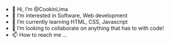 - 👋 Hi, I’m @CookinLima
- 👀 I’m interested in Software, Web development 
- 🌱 I’m currently learning HTML, CSS, Javascript 
- 💞️ I’m looking to collaborate on anything that has to with code!
- 📫 How to reach me ...

<!---
CookinLima/CookinLima is a ✨ special ✨ repository because its `README.md` (this file) appears on your GitHub profile.
You can click the Preview link to take a look at your changes.
--->
